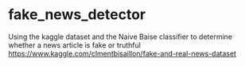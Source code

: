 # fake_news_detector
Using the kaggle dataset and the Naive Baise classifier to determine whether a news article is fake or truthful
https://www.kaggle.com/clmentbisaillon/fake-and-real-news-dataset
